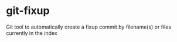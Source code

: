 # git-fixup
Git tool to automatically create a fixup commit by filename(s) or files currently in the index
